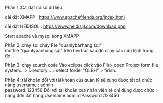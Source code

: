 

 
Phần 1 :Cài đặt cơ sở dữ liệu 


 cài đặt XMAPP : https://www.apachefriends.org/index.html






cài đặt HEIDISQL : https://www.heidisql.com/download.php





 Start apache và mysql trong XMAPP

Phần 2 :chay sql
chạy File "quanlybanhang.sql"   
 mở  file "quanlybanhang.sql" trên heidisql sau đó chạy các câu lệnh trong đó

Phần 3: chạy sourch code 
Vào eclipse
click vào File> open Project form file system... > Directory... > select forder "QLBH" > finish.

Phần 4: tài khoản
đối với tài khoản của quản lý sẽ dùng được tất cả chức năng 
username : admin	
password: 123456
Đối với tài khoản của nhân viên sẽ chỉ dùng được chức năng đơn đặt hàng
Username:admin1
Password :123456

